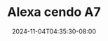 --- 
title: "Alexa cendo A7"
description: "nonton bokeh Alexa cendo A7 premium   terbaru"
date: 2024-11-04T04:35:30-08:00
file_code: "i0vlynhpneve"
draft: false
cover: "gxsx6s2eib09v3pc.jpg"
tags: ["Alexa", "cendo", "bokep-indo", "bokep-viral", "bokep-ig"]
length: 39
fld_id: "1483116"
foldername: "Alexa cendo"
categories: ["Alexa cendo"]
views: 0
---